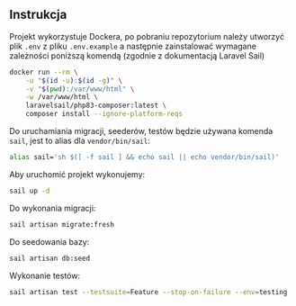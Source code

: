 ## Instrukcja

Projekt wykorzystuje Dockera, po pobraniu repozytorium należy utworzyć plik `.env` z pliku `.env.example` a następnie zainstalować wymagane zależności poniższą komendą (zgodnie z dokumentacją Laravel Sail)

```bash
docker run --rm \
    -u "$(id -u):$(id -g)" \
    -v "$(pwd):/var/www/html" \
    -w /var/www/html \
    laravelsail/php83-composer:latest \
    composer install --ignore-platform-reqs
```

Do uruchamiania migracji, seederów, testów będzie używana komenda `sail`, jest to alias dla `vendor/bin/sail`:

```bash
alias sail='sh $([ -f sail ] && echo sail || echo vendor/bin/sail)'
```

Aby uruchomić projekt wykonujemy:

```bash
sail up -d
```

Do wykonania migracji:

```bash
sail artisan migrate:fresh
```

Do seedowania bazy:

```bash
sail artisan db:seed
```

Wykonanie testów:

```bash
sail artisan test --testsuite=Feature --stop-on-failure --env=testing
```
